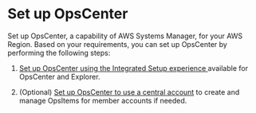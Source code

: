 # Set up OpsCenter<a name="OpsCenter-setup"></a>

Set up OpsCenter, a capability of AWS Systems Manager, for your AWS Region\. Based on your requirements, you can set up OpsCenter by performing the following steps: 

1. [Set up OpsCenter using the Integrated Setup experience ](OpsCenter-settingup.md) available for OpsCenter and Explorer\. 

1. \(Optional\) [Set up OpsCenter to use a central account](OpsCenter-getting-started-multiple-accounts.md) to create and manage OpsItems for member accounts if needed\. 